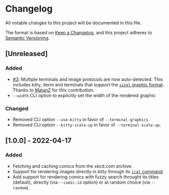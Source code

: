 # Changelog
All notable changes to this project will be documented in this file.

The format is based on [Keep a Changelog](https://keepachangelog.com/en/1.0.0/),
and this project adheres to [Semantic Versioning](https://semver.org/spec/v2.0.0.html).

## [Unreleased]

### Added

- [#3](https://github.com/dotcs/xkcd-cli/pull/3): Multiple terminals and image protocols are now auto-detected.
  This includes kitty, iterm and terminals that support the [`sixel` graphic format](https://en.wikipedia.org/wiki/Sixel).
  Thanks to [MatanZ](https://github.com/MatanZ) for this contribution.
- `--width` CLI option to explicitly set the width of the rendered graphic

### Changed

- Removed CLI option `--use-kitty` in favor of `--terminal-graphics`.
- Removed CLI option `--kitty-scale-up` in favor of `--terminal-scale-up`.


## [1.0.0] - 2022-04-17
### Added

- Fetching and caching comics from the xkcd.com archive
- Support for rendering images directly in kitty through its [`icat` command](https://sw.kovidgoyal.net/kitty/kittens/icat/)
- Add support for rendering comics with fuzzy search throught its titles (default), directly (via `--comic-id` option) or at random choice (via `--random`).